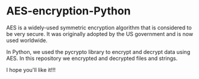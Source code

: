 # AES-encryption-Python

AES is a widely-used symmetric encryption algorithm that is considered to be very secure. It was originally adopted by the US government and is now used worldwide.

In Python, we used the pycrypto library to encrypt and decrypt data using AES. In this repository we encrypted and decrypted files and strings. 

I hope you'll like it!!!
